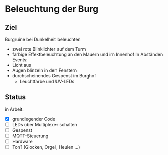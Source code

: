 # Beleuchtung der Burg
## Ziel
Burgruine bei Dunkelheit beleuchten
- zwei rote Blinklichter auf dem Turm
- farbige Effektbeleuchtung an den Mauern und im Innenhof
In Abständen Events:
- Licht aus
- Augen blinzeln in den Fenstern
- durchscheinendes Gespenst im Burghof
  - Leuchtfarbe und UV-LEDs
## Status
in Arbeit.
- [x] grundlegender Code
- [ ] LEDs über Multiplexer schalten
- [ ] Gespenst
- [ ] MQTT-Steuerung
- [ ] Hardware
- [ ] Ton? (Glocken, Orgel, Heulen ...)
